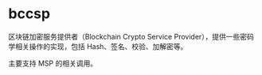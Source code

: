 # bccsp
区块链加密服务提供者（Blockchain Crypto Service Provider），提供一些密码学相关操作的实现，包括 Hash、签名、校验、加解密等。

主要支持 MSP 的相关调用。
